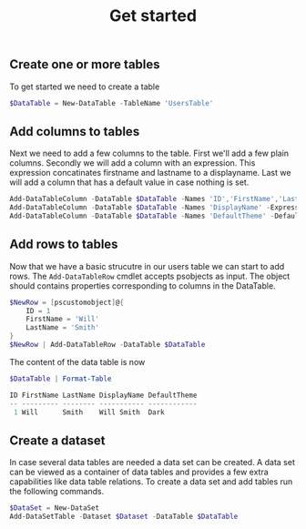 ﻿---
id: usage_getstarted
title: Get started
---

## Create one or more tables

To get started we need to create a table

```powershell
$DataTable = New-DataTable -TableName 'UsersTable'
```

## Add columns to tables

Next we need to add a few columns to the table. First we'll 
add a few plain columns. Secondly we will add a column with 
an expression. This expression concatinates firstname and 
lastname to a displayname. Last we will add a column that has 
a default value in case nothing is set. 

```powershell
Add-DataTableColumn -DataTable $DataTable -Names 'ID','FirstName','LastName'
Add-DataTableColumn -DataTable $DataTable -Names 'DisplayName' -Expression "[FirstName] + ' ' + [LastName]"
Add-DataTableColumn -DataTable $DataTable -Names 'DefaultTheme' -DefaultValue 'Blue'
```

## Add rows to tables

Now that we have a basic strucutre in our users table we can start 
to add rows. The <code>Add-DataTableRow</code> cmdlet accepts 
psobjects as input. The object should contains properties 
corresponding to columns in the DataTable.

```powershell
$NewRow = [pscustomobject]@{
    ID = 1
    FirstName = 'Will'
    LastName = 'Smith'
}
$NewRow | Add-DataTableRow -DataTable $DataTable
```

The content of the data table is now

```powershell
$DataTable | Format-Table

ID FirstName LastName DisplayName DefaultTheme
-- --------- -------- ----------- ------------
 1 Will      Smith    Will Smith  Dark
```

## Create a dataset

In case several data tables are needed a data set can be 
created. A data set can be viewed as a container of data 
tables and provides a few extra capabilities like data 
table relations. To create a data set and add tables run 
the following commands.

```powershell
$DataSet = New-DataSet
Add-DataSetTable -Dataset $Dataset -DataTable $DataTable
```

